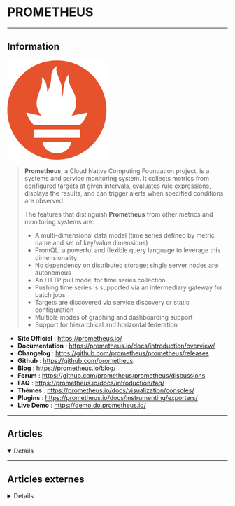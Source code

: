 # PROMETHEUS
----

## <i class="fa-solid fa-hashtag"></i> Information

![Logo](../../_media/apps/prometheus/prometheus-logo.svg ':size=250 :no-zoom')


> <i class="fa-solid fa-quote-left"></i> **Prometheus**, a Cloud Native Computing Foundation project, is a systems and service monitoring system. It collects metrics from configured targets at given intervals, evaluates rule expressions, displays the results, and can trigger alerts when specified conditions are observed.
>
> The features that distinguish **Prometheus** from other metrics and monitoring systems are:
>
> - A multi-dimensional data model (time series defined by metric name and set of key/value dimensions)
> - PromQL, a powerful and flexible query language to leverage this dimensionality
> - No dependency on distributed storage; single server nodes are autonomous
> - An HTTP pull model for time series collection
> - Pushing time series is supported via an intermediary gateway for batch jobs
> - Targets are discovered via service discovery or static configuration
> - Multiple modes of graphing and dashboarding support
> - Support for hierarchical and horizontal federation <i class="fa-solid fa-quote-left fa-rotate-180"></i>


- <i class="fa-solid fa-globe"></i> **Site Officiel** : https://prometheus.io/
- <i class="fa-solid fa-book"></i> **Documentation** : https://prometheus.io/docs/introduction/overview/
- <i class="fa-solid fa-file-circle-question"></i> **Changelog** : https://github.com/prometheus/prometheus/releases
- <i class="fa-brands fa-github"></i> **Github** : https://github.com/prometheus
- <i class="fab fa-blogger-b"></i> **Blog** : https://prometheus.io/blog/
- <i class="fas fa-comments"></i> **Forum** : https://github.com/prometheus/prometheus/discussions
- <i class="far fa-question-circle"></i> **FAQ** : https://prometheus.io/docs/introduction/faq/
- <i class="far fa-calendar-alt"></i> **Thèmes** : https://prometheus.io/docs/visualization/consoles/
- <i class="fas fa-tools"></i> **Plugins** : https://prometheus.io/docs/instrumenting/exporters/
- <i class="far fa-calendar-alt"></i> **Live Demo** : https://demo.do.prometheus.io/

---

## <i class="fa-regular fa-newspaper"></i> Articles

<details open>

</details>

---

## <i class="fa-solid fa-glasses"></i> Articles externes

<details>

- [How to Use Prometheus for APM](http://last9.io/blog/prometheus-apm/)
- [[Tutoriel] Installer Prometheus/Grafana sans Docker](https://blog.zwindler.fr/2019/11/12/tutoriel-installer-prometheus-grafana-sans-docker/)
- [5 examples of Prometheus monitoring success](https://opensource.com/article/18/9/prometheus-operational-advantage)
- [5 steps to build a self-healing server with Alertmanager](https://developers.redhat.com/articles/2023/10/04/5-steps-build-self-healing-server-alertmanager#the_concepts_of_event_driven_and_self_healing)
- [Achieving Multi-Tenancy in Monitoring With Prometheus: The Mighty Thanos Receiver](https://dzone.com/articles/achieving-multi-tenancy-in-monitoring-with-prometh)
- [Alerting with Prometheus](http://blog.networktocode.com/post/prometheus_alerting/)
- [An Intro to PromQL: Basic Concepts & Examples](https://logz.io/blog/promql-examples-introduction/)
- [An introduction to monitoring with Prometheus](https://opensource.com/article/19/11/introduction-monitoring-prometheus)
- [An Open Source Prometheus Tutorial for System and Docker Monitoring](https://logz.io/blog/prometheus-tutorial-docker-monitoring/)
- [Better Prometheus rate() Function with VictoriaMetrics](https://www.percona.com/blog/2020/02/28/better-prometheus-rate-function-with-victoriametrics/)
- [Comment prendre un peu de Python pour faire un Exporter Prometheus](https://www.dadall.info/article643/comment-prendre-un-peu-de-python-pour-faire-un-exporter-prometheus)
- [Débuter avec Prometheus et se former](https://xavki.blog/debuter-avec-prometheus-et-se-former/)
- [Découverte de l’outil de supervision Prometheus](http://linuxfr.org/news/decouverte-de-l-outil-de-supervision-prometheus)
- [Découverte de Prometheus et Grafana](https://journaldunadminlinux.fr/tutoriel-decouverte-de-prometheus-et-grafana/)
- [Designing Prometheus Metrics](https://dzone.com/articles/designing-prometheus-metrics)
- [Discover Applications Running on Kubernetes With Prometheus](https://dzone.com/articles/discover-applications-running-on-kubernetes-with-p)
- [Exemple d’utilisation de Prometheus et Grafana pour le monitoring d’un cluster Kubernetes](https://blog.octo.com/exemple-dutilisation-de-prometheus-et-grafana-pour-le-monitoring-dun-cluster-kubernetes/)
- [Explore Prometheus Metrics with Logz.io Infrastructure Monitoring](https://logz.io/blog/infrastructure-monitoring-metrics-explore/)
- [Extending PMM’s Prometheus Configuration](https://www.percona.com/blog/2020/03/23/extending-pmm-prometheus-configuration/)
- [Getting Jaeger’s Java Client Internal Metrics Into Prometheus](https://dzone.com/articles/getting-jaegers-java-client-internal-metrics-into)
- [Getting Started on Monitoring with Prometheus and Grafana](https://technology.amis.nl/2018/09/25/getting-started-on-monitoring-with-prometheus-and-grafana/)
- [Getting Started with Prometheus – Part 1](http://www.oznetnerd.com/getting-started-prometheus-part-2/)
- [Getting Started with Prometheus – Part 2](http://www.oznetnerd.com/getting-started-docker-part-2/)
- [Getting started with Prometheus](https://opensource.com/article/18/12/introduction-prometheus)
- [Grafana & Prometheus: A Match Made in Heaven?](https://logz.io/blog/prometheus-and-grafana-a-match-made-in-heaven/)
- [Hitchhiker’s guide to Prometheus (Part 1)](https://epsagon.com/observability/hitchhikers-guide-to-prometheus-part-1/)
- [Hitchhiker’s guide to Prometheus (Part 2)](https://epsagon.com/observability/hitchhikers-guide-to-prometheus-part-2/)
- [How Prometheus Helps to Monitor a Kubernetes Deployment](https://opensourceforu.com/2020/06/how-prometheus-helps-to-monitor-a-kubernetes-deployment/)
- [How to Build a Scalable Prometheus Architecture](https://logz.io/blog/devops/prometheus-architecture-at-scale/)
- [How to Install and Configure Prometheus Alert Manager on Ubuntu 20.04 LTS](https://linuxhint.com/install-configure-prometheus-alert-manager-ubuntu/)
- [How to Install Prometheus and node_exporter on CentOS 7](https://www.howtoforge.com/tutorial/how-to-install-prometheus-and-node-exporter-on-centos-7/)
- [How to install Prometheus in Debian 11 or Ubuntu 20.04](https://www.how2shout.com/linux/how-to-install-prometheus-in-debian-11-or-ubuntu-20-04/)
- [How to Install Prometheus Monitoring and node_exporter on CentOS 8](https://www.howtoforge.com/tutorial/how-to-install-prometheus-and-node-exporter-on-centos-8/)
- [How to Install Prometheus on CentOS 8 / RHEL 8](https://www.linuxtechi.com/install-prometheus-monitoring-tool-centos-8-rhel-8/)
- [How To Install Prometheus on Ubuntu 18.04 LTS](https://www.howtoforge.com/tutorial/monitor-ubuntu-server-with-prometheus/)
- [How To Install Prometheus on Ubuntu 18.04 LTS](https://www.linux.com/learn/how-install-prometheus-ubuntu-1804-lts)
- [How to Install Prometheus on Ubuntu 18.04](https://linoxide.com/linux-how-to/install-prometheus-ubuntu/)
- [How to Install Prometheus System Monitoring Tool on Ubuntu 20.04](https://www.howtoforge.com/how-to-install-prometheus-on-ubuntu-20-04/)
- [How to make a dashboard](https://kennethgibson.dev/how-to-make-a-dashboard/)
- [How To Monitor BIND DNS server with Prometheus and Grafana](https://computingforgeeks.com/how-to-monitor-bind-dns-server-with-prometheus-and-grafana/)
- [How to Monitor Kubernetes Cluster with Prometheus and Grafana](https://linoxide.com/linux-how-to/monitor-kubernetes-cluster-prometheus-grafana/)
- [How to Monitor MongoDB with Prometheus & ClusterControl](https://severalnines.com/blog/how-monitor-mongodb-prometheus-clustercontrol)
- [How to set up and experiment with Prometheus remote-write](https://developers.redhat.com/articles/2023/11/30/how-set-and-experiment-prometheus-remote-write)
- [How to Setup Monitoring for Docker Containers using Prometheus](https://linoxide.com/containers/setup-monitoring-docker-containers-prometheus/)
- [How To Setup Prometheus Monitoring On Kubernetes Cluster](https://devopscube.com/setup-prometheus-monitoring-on-kubernetes/)
- [How To Upgrade Prometheus 1.x to Prometheus 2.0 On Ubuntu 16.04](https://www.digitalocean.com/community/tutorials/how-to-upgrade-prometheus-1-x-to-prometheus-2-0-on-ubuntu-16-04)
- [Infrastructure & System Monitoring using Prometheus](https://www.slideshare.net/MarcoPas1/infrastructure-system-monitoring-using-prometheus)
- [Infrastructure Monitoring Tutorial: Getting Started Sending Prometheus Metrics](https://logz.io/blog/infrastructure-monitoring-tutorial-getting-started-sending-prometheus-metrics/)
- [Install Prometheus in Ubuntu 20.04](https://linuxhint.com/install_prometheus_ubuntu/)
- [Installer Grafana, Prometheus et Node Exporter](https://www.dadall.info/article629/installer-grafana-prometheus-et-node-exporter)
- [Installer mysqld_export pour Prometheus et Grafana](https://www.dadall.info/article628/installer-mysqld-export-pour-prometheus-et-grafana)
- [Integrating Azure Monitor Metrics to Prometheus Time-Series Database With Azure Exporter](https://dzone.com/articles/integrating-azure-monitor-metrics-to-prometheus-ti)
- [Introduction to instrumenting applications with Prometheus](https://sysdig.com/blog/introduction-instrumenting-applications-prometheus/)
- [Introduction to PromQL](https://blog.networktocode.com/post/promql_for_network_telemetry/)
- [Kubernetes monitoring with Prometheus, the ultimate guide](https://sysdig.com/blog/kubernetes-monitoring-prometheus/)
- [Kubernetes Prometheus Best Practices](https://vmblog.com/archive/2020/02/24/kubernetes-prometheus-best-practices.aspx)
- [L'alerting avec Prometheus](https://www.dadall.info/article639/l-alerting-avec-prometheus)
- [MicroProfile Metrics with Prometheus and Grafana [Video]](https://dzone.com/articles/microprofile-metrics-with-prometheus-and-grafana)
- [Monitoring MySQL / MariaDB with Prometheus in five minutes](https://computingforgeeks.com/monitoring-mysql-mariadb-with-prometheus-in-five-minutes/)
- [Monitoring MySQL Replication lag with Prometheus & pt-heartbeat](https://www.slideshare.net/roidelapluie/monitoring-mysql-replication-lag-with-prometheus-ptheartbeat)
- [Monitoring MySQL with Prometheus and Grafana](https://www.slideshare.net/roidelapluie/monitoring-mysql-with-prometheus-and-grafana)
- [Monitoring MySQL with Prometheus, Grafana and Percona Dashboards](https://www.slideshare.net/roidelapluie/monitoring-mysql-with-prometheus-grafana-and-percona-dashbaords)
- [Monitoring S.M.A.R.T. Metrics with Prometheus and PMM](https://www.percona.com/blog/2018/09/03/monitoring-smart-metrics-with-prometheus-and-pmm/)
- [Monitoring Websites with Telegraf and Prometheus](http://blog.networktocode.com/post/monitoring_websites_with_telegraf_and_prometheus/)
- [Percona Monitoring and Management, Meet Prometheus Alertmanager](https://www.percona.com/blog/2020/02/21/percona-monitoring-and-management-meet-prometheus-alertmanger/)
- [Plomberie et écosystème Prometheus](https://www.youtube.com/watch?v=GvWxogZtQFs)
- [Présentation du logiciel Prometheus](https://www.worteks.com/2020/09/01/presentation-du-logiciel-prometheus/)
- [PROMETHEUS - 1. INTRODUCTION ET INSTALLATION](https://www.youtube.com/watch?v=ti0YEPZAxMk)
- [PROMETHEUS - 14. HAPROXY EXPORTER ET DASHBOARD](https://www.youtube.com/watch?v=3krW1mZ3IOc)
- [PROMETHEUS - 35. LES FEDERATIONS DE SERVEURS (CLUSTER)](https://www.youtube.com/watch?v=Vz_BTmvD8P4)
- [PROMETHEUS - 5. NODE EXPORTER : INSTALLATION](https://www.youtube.com/watch?v=GemiZs4G4vM)
- [PROMETHEUS - 8. PROMQL : BY LES REGROUPEMENTS](https://www.youtube.com/watch?v=ImWf1LsycFY)
- [PROMETHEUS & CONSUL](https://blog.wescale.fr/2017/06/30/prometheus-consul/)
- [Prometheus 2 Times Series Storage Performance Analyses](https://www.percona.com/blog/2018/09/20/prometheus-2-times-series-storage-performance-analyses/)
- [Prometheus and Grafana Integration With Java Applications](https://dzone.com/articles/grafana-and-prometheus-integration-with-java-base)
- [Prometheus anomaly detection](https://next.redhat.com/2019/11/18/prometheus-anomaly-detection/)
- [Prometheus at Scale – Part 1](https://dzone.com/articles/prometheus-at-scale-part-one)
- [Prometheus Blackbox: What? Why? How?](https://dzone.com/articles/prometheus-blackbox-what-why-how)
- [Prometheus by Example](https://codeburst.io/prometheus-by-example-4804ab86e741)
- [Prometheus Cheat Sheet - How to Join Multiple Metrics (Vector Matching)](https://iximiuz.com/en/posts/prometheus-vector-matching/)
- [Prometheus Monitoring with Open Source Grafana](https://logz.io/blog/prometheus-monitoring/)
- [PROMETHEUS STARTER KIT](https://blog.wescale.fr/2019/07/19/prometheus-starter-kit/)
- [Prometheus vs Nagios](https://logz.io/blog/prometheus-vs-nagios-metrics/)
- [Prometheus vs. CloudWatch for Cloud Native Applications](https://dzone.com/articles/prometheus-vs-cloudwatch-for-cloud-native-applicat)
- [Prometheus vs. InfluxDB: A Monitoring Comparison](https://logz.io/blog/prometheus-influxdb/)
- [Prometheus, de la technique au business](https://www.youtube.com/watch?v=LzQasUN661A)
- [Prometheus: Fill in Data for New Recording Rules](https://jessicagreben.medium.com/prometheus-fill-in-data-for-new-recording-rules-30a14ccb8467)
- [PROMQL FOR HUMANS](https://timber.io/blog/promql-for-humans/)
- [Quick install of prometheus, node_exporter and grafana](https://fritshoogland.wordpress.com/2018/06/06/quick-install-of-prometheus-node_exporter-and-grafana/)
- [Service discovery avec Netbox et Prometheus](https://enix.io/fr/blog/service-discovery-avec-netbox-et-prometheus/)
- [Superviser une infrastructure avec Prometheus (Part 1 - Fonctionnement)](https://blog.ippon.fr/2019/03/29/superviser-une-infrastructure-avec-prometheus-part-1-fonctionnement/)
- [Superviser une infrastructure avec Prometheus (Part 2 - Comparatif)](https://blog.ippon.fr/2019/04/26/superviser-une-infrastructure-avec-prometheus-part-2-comparatif/)
- [The perfect combo with Prometheus and Grafana, and more industry trends](https://opensource.com/article/20/5/Prometheus-Grafana-and-more-industry-trends)
- [What's new in the Prometheus Ecosystem? - Julien Pivotto](https://www.youtube.com/watch?v=QrH8-_lfaqM) (video)

</details>